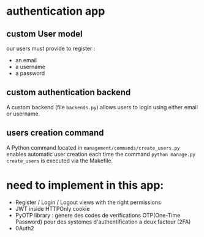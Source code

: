 # authentication app

## custom User model
our users must provide to register :
- an email
- a username
- a password

## custom authentication backend
A custom backend (file `backends.py`) allows users to login using either email or username.

## users creation command
A Python command located in `management/commands/create_users.py` enables automatic user creation each time the command `python manage.py create_users` is executed via the Makefile.


# need to implement in this app:

- Register / Login / Logout views with the right permissions
- JWT inside HTTPOnly cookie
- PyOTP library : genere des codes de verifications OTP(One-Time Password) pour des systemes d'authentification a deux facteur (2FA)
- 0Auth2
